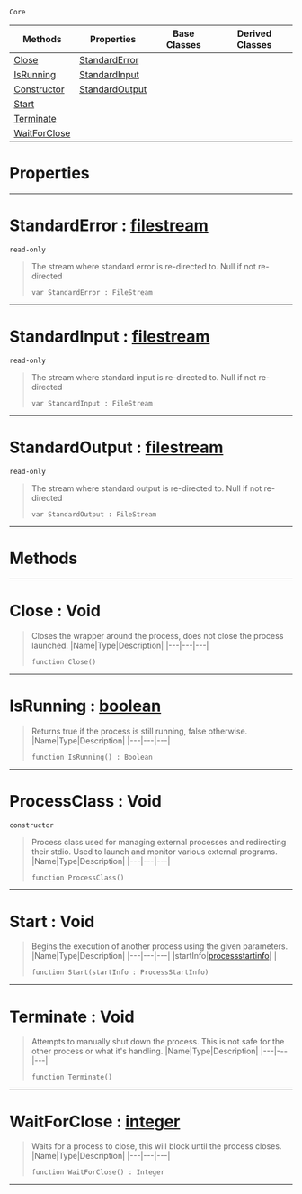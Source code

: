  `Core`

|Methods|Properties|Base Classes|Derived Classes|
|---|---|---|---|
|[ Close](https://github.com/zeroengineteam/ZeroDocs/code_reference/zilch_base_types/processclass.markdown#close-void)|[ StandardError](https://github.com/zeroengineteam/ZeroDocs/code_reference/zilch_base_types/processclass.markdown#standarderror-zero-engin)| | |
|[ IsRunning](https://github.com/zeroengineteam/ZeroDocs/code_reference/zilch_base_types/processclass.markdown#isrunning-zero-engine-do)|[ StandardInput](https://github.com/zeroengineteam/ZeroDocs/code_reference/zilch_base_types/processclass.markdown#standardinput-zero-engin)| | |
|[ Constructor](https://github.com/zeroengineteam/ZeroDocs/code_reference/zilch_base_types/processclass.markdown#processclass-void)|[ StandardOutput](https://github.com/zeroengineteam/ZeroDocs/code_reference/zilch_base_types/processclass.markdown#standardoutput-zero-engi)| | |
|[ Start](https://github.com/zeroengineteam/ZeroDocs/code_reference/zilch_base_types/processclass.markdown#start-void)| | | |
|[ Terminate](https://github.com/zeroengineteam/ZeroDocs/code_reference/zilch_base_types/processclass.markdown#terminate-void)| | | |
|[ WaitForClose](https://github.com/zeroengineteam/ZeroDocs/code_reference/zilch_base_types/processclass.markdown#waitforclose-zero-engine)| | | |


 #  Properties


---  
 #  StandardError : [filestream](https://github.com/zeroengineteam/ZeroDocs/code_reference/zilch_base_types/filestream.markdown)

 `read-only`

> The stream where standard error is re-directed to. Null if not re-directed
> ``` lang=cpp, name=Zilch
> var StandardError : FileStream


---  
 #  StandardInput : [filestream](https://github.com/zeroengineteam/ZeroDocs/code_reference/zilch_base_types/filestream.markdown)

 `read-only`

> The stream where standard input is re-directed to. Null if not re-directed
> ``` lang=cpp, name=Zilch
> var StandardInput : FileStream


---  
 #  StandardOutput : [filestream](https://github.com/zeroengineteam/ZeroDocs/code_reference/zilch_base_types/filestream.markdown)

 `read-only`

> The stream where standard output is re-directed to. Null if not re-directed
> ``` lang=cpp, name=Zilch
> var StandardOutput : FileStream


---  
 #  Methods


---  
 #  Close : Void

> Closes the wrapper around the process, does not close the process launched.
> |Name|Type|Description|
> |---|---|---|
> ``` lang=cpp, name=Zilch
> function Close()
> ``` 


---  
 #  IsRunning : [boolean](https://github.com/zeroengineteam/ZeroDocs/code_reference/zilch_base_types/boolean.markdown)

> Returns true if the process is still running, false otherwise.
> |Name|Type|Description|
> |---|---|---|
> ``` lang=cpp, name=Zilch
> function IsRunning() : Boolean
> ``` 


---  
 #  ProcessClass : Void

 `constructor`

> Process class used for managing external processes and redirecting their stdio. Used to launch and monitor various external programs.
> |Name|Type|Description|
> |---|---|---|
> ``` lang=cpp, name=Zilch
> function ProcessClass()
> ``` 


---  
 #  Start : Void

> Begins the execution of another process using the given parameters. 
> |Name|Type|Description|
> |---|---|---|
> |startInfo|[processstartinfo](https://github.com/zeroengineteam/ZeroDocs/code_reference/zilch_base_types/processstartinfo.markdown)| |
> ``` lang=cpp, name=Zilch
> function Start(startInfo : ProcessStartInfo)
> ``` 


---  
 #  Terminate : Void

> Attempts to manually shut down the process. This is not safe for the other process or what it's handling.
> |Name|Type|Description|
> |---|---|---|
> ``` lang=cpp, name=Zilch
> function Terminate()
> ``` 


---  
 #  WaitForClose : [integer](https://github.com/zeroengineteam/ZeroDocs/code_reference/zilch_base_types/integer.markdown)

> Waits for a process to close, this will block until the process closes.
> |Name|Type|Description|
> |---|---|---|
> ``` lang=cpp, name=Zilch
> function WaitForClose() : Integer
> ``` 


---  
 

 